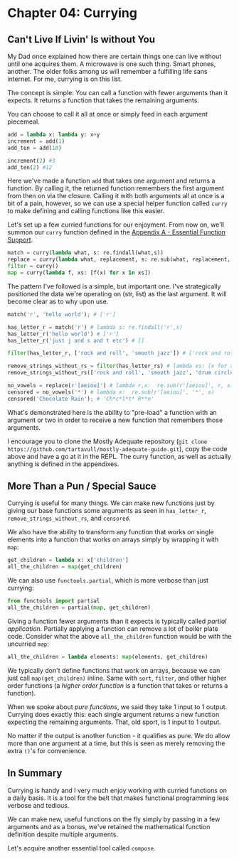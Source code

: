 # Chapter 04: Currying

## Can't Live If Livin' Is without You
My Dad once explained how there are certain things one can live without until one acquires them. A microwave is one such thing. Smart phones, another. The older folks among us will remember a fulfilling life sans internet. For me, currying is on this list.

The concept is simple: You can call a function with fewer arguments than it expects. It returns a function that takes the remaining arguments.

You can choose to call it all at once or simply feed in each argument piecemeal.

```python
add = lambda x: lambda y: x+y
increment = add(1)
add_ten = add(10)

increment(2) #3
add_ten(2) #12
```

Here we've made a function `add` that takes one argument and returns a function. By calling it, the returned function remembers the first argument from then on via the closure. Calling it with both arguments all at once is a bit of a pain, however, so we can use a special helper function called `curry` to make defining and calling functions like this easier.

Let's set up a few curried functions for our enjoyment. From now on, we'll summon our `curry`
function defined in the [Appendix A - Essential Function Support](./appendix_a.md). 


```python
match = curry(lambda what, s: re.findall(what,s))
replace = curry(lambda what, replacement, s: re.sub(what, replacement, s))
filter = curry()
map = curry(lambda f, xs: [f(x) for x in xs])
```

The pattern I've followed is a simple, but important one. I've strategically positioned the data we're operating on (str, list) as the last argument. It will become clear as to why upon use.


```python
match('r', 'hello world'); # ['r']

has_letter_r = match('r') # lambda s: re.findall('r',s)
has_letter_r('hello world') # ['r']
has_letter_r('just j and s and t etc') # []

filter(has_letter_r, ['rock and roll', 'smooth jazz']) # ['rock and roll']

remove_strings_without_rs = filter(has_letter_rs) # lambda xs: [x for x in xs if re.findall("r",x)] 
remove_strings_without_rs(['rock and roll', 'smooth jazz', 'drum circle']) # ['rock and roll', 'drum circle']

no_vowels = replace(r'[aeiou]') # lambda r,x:  re.sub(r'[aeiou]', r, x)
censored = no_vowels('*') # lambda x:  re.sub(r'[aeiou]', '*', x)
censored('Chocolate Rain'); # 'Ch*c*l*t* R**n'
```

What's demonstrated here is the ability to "pre-load" a function with an argument or two in order to receive a new function that remembers those arguments.

I encourage you to clone the Mostly Adequate repository (`git clone
https://github.com/tartavull/mostly-adequate-guide.git`), copy the code above and have a
go at it in the REPL. The curry function, as well as actually anything is defined in the appendixes.


## More Than a Pun / Special Sauce

Currying is useful for many things. We can make new functions just by giving our base functions some arguments as seen in `has_letter_r`, `remove_strings_without_rs`, and `censored`.

We also have the ability to transform any function that works on single elements into a function that works on arrays simply by wrapping it with `map`:

```python
get_children = lambda x: x['children']
all_the_children = map(get_children)
```

We can also use `functools.partial`, which is more verbose than just currying:
```python
from functools import partial
all_the_children = partial(map, get_children)
```

Giving a function fewer arguments than it expects is typically called *partial application*. Partially applying a function can remove a lot of boiler plate code. Consider what the above `all_the_children` function would be with the uncurried `map`:

```python
all_the_children = lambda elements: map(elements, get_children)
```

We typically don't define functions that work on arrays, because we can just call `map(get_children)` inline. Same with `sort`, `filter`, and other higher order functions (a *higher order function* is a function that takes or returns a function).

When we spoke about *pure functions*, we said they take 1 input to 1 output. Currying does exactly this: each single argument returns a new function expecting the remaining arguments. That, old sport, is 1 input to 1 output.

No matter if the output is another function - it qualifies as pure. We do allow more than one argument at a time, but this is seen as merely removing the extra `()`'s for convenience.



## In Summary

Currying is handy and I very much enjoy working with curried functions on a daily basis. It is a tool for the belt that makes functional programming less verbose and tedious.

We can make new, useful functions on the fly simply by passing in a few arguments and as a bonus, we've retained the mathematical function definition despite multiple arguments.

Let's acquire another essential tool called `compose`.
